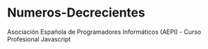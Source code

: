 # Numeros-Decrecientes
 Asociación Española de Programadores Informáticos (AEPI) - Curso Profesional Javascript

